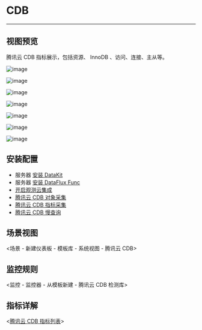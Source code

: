 # CDB

---

## 视图预览

腾讯云 CDB 指标展示，包括资源、 InnoDB 、访问、连接、主从等。

![image](../../imgs/input-tencent-cdb-1.png)

![image](../../imgs/input-tencent-cdb-2.png)

![image](../../imgs/input-tencent-cdb-3.png)

![image](../../imgs/input-tencent-cdb-4.png)

![image](../../imgs/input-tencent-cdb-5.png)

![image](../../imgs/input-tencent-cdb-6.png)

![image](../../imgs/input-tencent-cdb-7.png)

## 安装配置
- 服务器 [安装 DataKit](../../../datakit/datakit-install.md)
- 服务器 [安装 DataFlux Func ](https://func.guance.com/doc/quick-start/)
- [开启观测云集成](https://func.guance.com/doc/script-market-guance-integration/)
- [腾讯云 CDB 对象采集](https://func.guance.com/doc/script-market-guance-tencentcloud-cdb/)
- [腾讯云 CDB 指标采集](https://func.guance.com/doc/script-market-guance-tencentcloud-monitor/)
- [腾讯云 CDB 慢查询](https://func.guance.com/doc/script-market-guance-tencentcloud-cdb-slowlog/)

## 场景视图

<场景 - 新建仪表板 - 模板库 - 系统视图 - 腾讯云 CDB>

## 监控规则

<监控 - 监控器 - 从模板新建 - 腾讯云 CDB 检测库>

## 指标详解

<[腾讯云 CDB 指标列表](https://cloud.tencent.com/document/product/248/45147)>